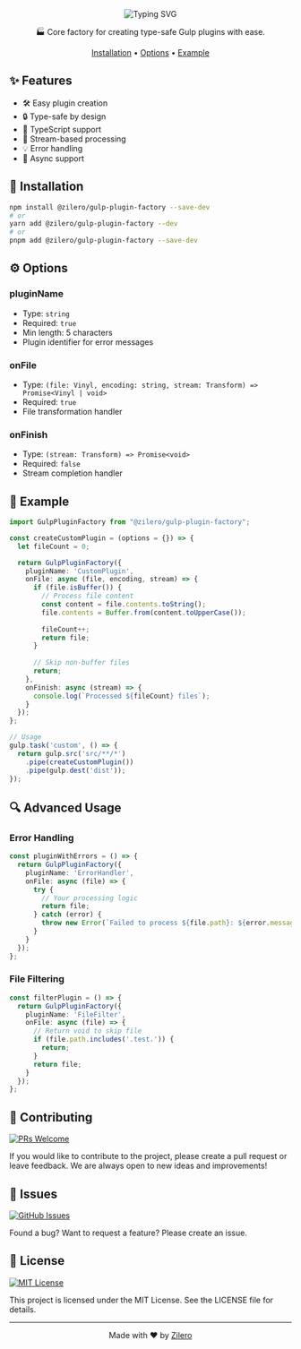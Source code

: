 <div align="center">

<img src="https://readme-typing-svg.demolab.com?font=Montserrat&weight=700&size=35&duration=3000&pause=1000&color=CF4647&background=45FF0000&center=true&vCenter=true&width=600&height=70&lines=Gulp+Plugin+Factory;Powerful+%26+Flexible;Plugin+Creation+Made+Easy" alt="Typing SVG" />

🏭 Core factory for creating type-safe Gulp plugins with ease.

[Installation](#-installation) •
[Options](#-options) •
[Example](#-example)

</div>

## ✨ Features

- 🛠️ Easy plugin creation
- 🔒 Type-safe by design
- 📝 TypeScript support
- 🚀 Stream-based processing
- 💡 Error handling
- 🔄 Async support

## 🚀 Installation

```bash
npm install @zilero/gulp-plugin-factory --save-dev
# or
yarn add @zilero/gulp-plugin-factory --dev
# or
pnpm add @zilero/gulp-plugin-factory --save-dev
```

## ⚙️ Options

### pluginName
- Type: `string`
- Required: `true`
- Min length: 5 characters
- Plugin identifier for error messages

### onFile
- Type: `(file: Vinyl, encoding: string, stream: Transform) => Promise<Vinyl | void>`
- Required: `true`
- File transformation handler

### onFinish
- Type: `(stream: Transform) => Promise<void>`
- Required: `false`
- Stream completion handler

## 📝 Example

```typescript
import GulpPluginFactory from "@zilero/gulp-plugin-factory";

const createCustomPlugin = (options = {}) => {
  let fileCount = 0;

  return GulpPluginFactory({
    pluginName: 'CustomPlugin',
    onFile: async (file, encoding, stream) => {
      if (file.isBuffer()) {
        // Process file content
        const content = file.contents.toString();
        file.contents = Buffer.from(content.toUpperCase());
        
        fileCount++;
        return file;
      }
      
      // Skip non-buffer files
      return;
    },
    onFinish: async (stream) => {
      console.log(`Processed ${fileCount} files`);
    }
  });
};

// Usage
gulp.task('custom', () => {
  return gulp.src('src/**/*')
    .pipe(createCustomPlugin())
    .pipe(gulp.dest('dist'));
});
```

## 🔍 Advanced Usage

### Error Handling

```typescript
const pluginWithErrors = () => {
  return GulpPluginFactory({
    pluginName: 'ErrorHandler',
    onFile: async (file) => {
      try {
        // Your processing logic
        return file;
      } catch (error) {
        throw new Error(`Failed to process ${file.path}: ${error.message}`);
      }
    }
  });
};
```

### File Filtering

```typescript
const filterPlugin = () => {
  return GulpPluginFactory({
    pluginName: 'FileFilter',
    onFile: async (file) => {
      // Return void to skip file
      if (file.path.includes('.test.')) {
        return;
      }
      return file;
    }
  });
};
```

## 🤝 Contributing

[![PRs Welcome](https://img.shields.io/badge/PRs-welcome-brightgreen.svg)](CONTRIBUTING.md)

If you would like to contribute to the project, please create a pull request or leave feedback. We are always open to new ideas and improvements!

## 🐛 Issues

[![GitHub Issues](https://img.shields.io/github/issues/zilero/gulp-plugins-hub.svg)](https://github.com/zilero/gulp-plugins-hub/issues)

Found a bug? Want to request a feature? Please create an issue.

## 📄 License

[![MIT License](https://img.shields.io/badge/license-MIT-blue.svg)](LICENSE)

This project is licensed under the MIT License. See the LICENSE file for details.

---

<div align="center">

Made with ❤️ by [Zilero](https://github.com/zilero)

</div>
